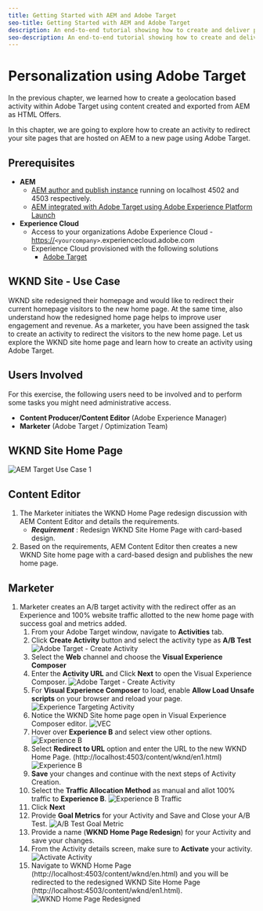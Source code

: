 ```yaml
---
title: Getting Started with AEM and Adobe Target
seo-title: Getting Started with AEM and Adobe Target
description: An end-to-end tutorial showing how to create and deliver personalized experience using Adobe Experience Manager and Adobe Target. In this tutorial, you will also learn about different personas involved in the end to end process and how they collaborate with each other
seo-description: An end-to-end tutorial showing how to create and deliver personalized experience using Adobe Experience Manager and Adobe Target. In this tutorial, you will also learn about different personas involved in the end to end process and how they collaborate with each other
---
```


# Personalization using Adobe Target

In the previous chapter, we learned how to create a geolocation based activity within Adobe Target using content created and exported from AEM as HTML Offers.

In this chapter, we are going to explore how to create an activity to redirect your site pages that are hosted on AEM to a new page using Adobe Target.

## Prerequisites

* **AEM**
  * [AEM author and publish instance](./implementation.md#getting-aem) running on localhost 4502 and 4503 respectively.
  * [AEM integrated with Adobe Target using Adobe Experience Platform Launch](./using-launch-adobe-io.md#aem-target-using-launch-by-adobe)
* **Experience Cloud**
  * Access to your organizations Adobe Experience Cloud - <https://>`<yourcompany>`.experiencecloud.adobe.com
  * Experience Cloud provisioned with the following solutions
    * [Adobe Target](https://marketing.adobe.com)

## WKND Site - Use Case

WKND site redesigned their homepage and would like to redirect their current homepage visitors to the new home page. At the same time, also understand how the redesigned home page helps to improve user engagement and revenue. As a marketer, you have been assigned the task to create an activity to redirect the visitors to the new home page. Let us explore the WKND site home page and learn how to create an activity using Adobe Target.

## Users Involved

For this exercise, the following users need to be involved and to perform some tasks you might need administrative access.

* **Content Producer/Content Editor** (Adobe Experience Manager)
* **Marketer** (Adobe Target / Optimization Team)

## WKND Site Home Page

 ![AEM Target Use Case 1](assets/personalization-use-case-2/aem-target-use-case-2.png)

## Content Editor

1. The Marketer initiates the WKND Home Page redesign discussion with AEM Content Editor and details the requirements.
   * ***Requirement*** : Redesign WKND Site Home Page with card-based design.
2. Based on the requirements, AEM Content Editor then creates a new WKND Site home page with a card-based design and publishes the new home page.

## Marketer

1. Marketer creates an A/B target activity with the redirect offer as an Experience and 100% website traffic allotted to the new home page with success goal and metrics added.
   1. From your Adobe Target window, navigate to **Activities** tab.
   2. Click **Create Activity** button and select the activity type as **A/B Test**
    ![Adobe Target - Create Activity](assets/personalization-use-case-2/create-ab-activity.png)
   3. Select the **Web** channel and choose the **Visual Experience Composer**
   4. Enter the **Activity URL** and Click **Next** to open the Visual Experience Composer.
    ![Adobe Target - Create Activity](assets/personalization-use-case-2/create-activity-ab-name.png)
   5. For **Visual Experience Composer** to load, enable **Allow Load Unsafe scripts** on your browser and reload your page.
    ![Experience Targeting Activity](assets/personalization-use-case-1/load-unsafe-scripts.png)
   6. Notice the WKND Site home page open in Visual Experience Composer editor.
    ![VEC](assets/personalization-use-case-2/vec.png)
   7. Hover over **Experience B** and select view other options.
    ![Experience B](assets/personalization-use-case-2/redirect-url.png)
   8. Select **Redirect to URL** option and enter the URL to the new WKND Home Page. (http://localhost:4503/content/wknd/en1.html)
    ![Experience B](assets/personalization-use-case-2/redirect-url-2.png)
   9. **Save** your changes and continue with the next steps of Activity Creation.
   10. Select the **Traffic Allocation Method** as manual and allot 100% traffic to **Experience B**.
    ![Experience B Traffic](assets/personalization-use-case-2/traffic.png)
   11. Click **Next**
   12. Provide **Goal Metrics** for your Activity and Save and Close your A/B Test.
    ![A/B Test Goal Metric](assets/personalization-use-case-2/goal-metric.png)
   13. Provide a name (**WKND Home Page Redesign**) for your Activity and save your changes.
   14. From the Activity details screen, make sure to **Activate** your activity.
    ![Activate Activity](assets/personalization-use-case-2/ab-activate.png)
   15. Navigate to WKND Home Page (http://localhost:4503/content/wknd/en.html) and you will be redirected to the redesigned WKND Site Home Page (http://localhost:4503/content/wknd/en1.html).
     ![WKND Home Page Redesigned](assets/personalization-use-case-2/WKND-home-page-redesign.png)
